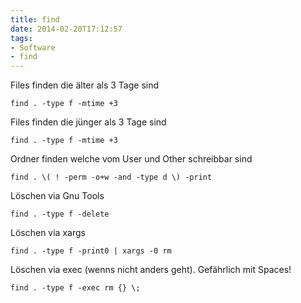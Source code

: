 ```yaml
---
title: find
date: 2014-02-20T17:12:57
tags:
- Software
- find
---
```


Files finden die älter als 3 Tage sind

    find . -type f -mtime +3

Files finden die jünger als 3 Tage sind

    find . -type f -mtime +3

Ordner finden welche vom User und Other schreibbar sind

    find . \( ! -perm -o+w -and -type d \) -print

Löschen via Gnu Tools

    find . -type f -delete

Löschen via xargs

    find . -type f -print0 | xargs -0 rm

Löschen via exec (wenns nicht anders geht). Gefährlich mit Spaces!

    find . -type f -exec rm {} \;